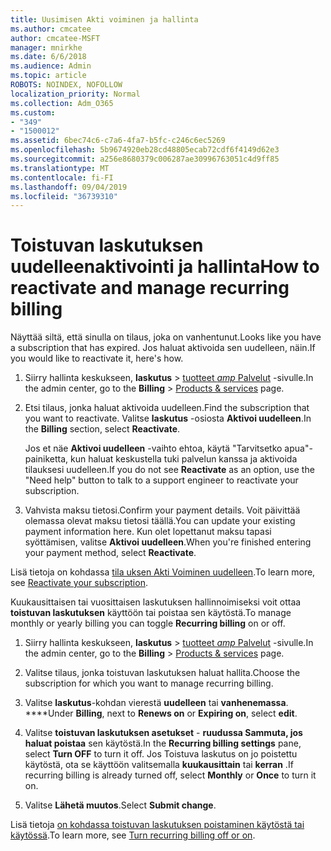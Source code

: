 ```yaml
---
title: Uusimisen Akti voiminen ja hallinta
ms.author: cmcatee
author: cmcatee-MSFT
manager: mnirkhe
ms.date: 6/6/2018
ms.audience: Admin
ms.topic: article
ROBOTS: NOINDEX, NOFOLLOW
localization_priority: Normal
ms.collection: Adm_O365
ms.custom:
- "349"
- "1500012"
ms.assetid: 6bec74c6-c7a6-4fa7-b5fc-c246c6ec5269
ms.openlocfilehash: 5b9674920eb28cd48805ecab72cdf6f4149d62e3
ms.sourcegitcommit: a256e8680379c006287ae30996763051c4d9ff85
ms.translationtype: MT
ms.contentlocale: fi-FI
ms.lasthandoff: 09/04/2019
ms.locfileid: "36739310"
---
```

# <a name="how-to-reactivate-and-manage-recurring-billing"></a><span data-ttu-id="9f868-102">Toistuvan laskutuksen uudelleenaktivointi ja hallinta</span><span class="sxs-lookup"><span data-stu-id="9f868-102">How to reactivate and manage recurring billing</span></span>

<span data-ttu-id="9f868-103">Näyttää siltä, että sinulla on tilaus, joka on vanhentunut.</span><span class="sxs-lookup"><span data-stu-id="9f868-103">Looks like you have a subscription that has expired.</span></span> <span data-ttu-id="9f868-104">Jos haluat aktivoida sen uudelleen, näin.</span><span class="sxs-lookup"><span data-stu-id="9f868-104">If you would like to reactivate it, here's how.</span></span>
  
1. <span data-ttu-id="9f868-105">Siirry hallinta keskukseen, **laskutus** \> [tuotteet _amp_ Palvelut](https://go.microsoft.com/fwlink/p/?linkid=842054) -sivulle.</span><span class="sxs-lookup"><span data-stu-id="9f868-105">In the admin center, go to the **Billing** \> [Products & services](https://go.microsoft.com/fwlink/p/?linkid=842054) page.</span></span>

2. <span data-ttu-id="9f868-106">Etsi tilaus, jonka haluat aktivoida uudelleen.</span><span class="sxs-lookup"><span data-stu-id="9f868-106">Find the subscription that you want to reactivate.</span></span> <span data-ttu-id="9f868-107">Valitse **laskutus** -osiosta **Aktivoi uudelleen**.</span><span class="sxs-lookup"><span data-stu-id="9f868-107">In the **Billing** section, select  **Reactivate**.</span></span>

    <span data-ttu-id="9f868-108">Jos et näe **Aktivoi uudelleen** -vaihto ehtoa, käytä "Tarvitsetko apua"-painiketta, kun haluat keskustella tuki palvelun kanssa ja aktivoida tilauksesi uudelleen.</span><span class="sxs-lookup"><span data-stu-id="9f868-108">If you do not see **Reactivate** as an option, use the "Need help" button to talk to a support engineer to reactivate your subscription.</span></span>

3. <span data-ttu-id="9f868-109">Vahvista maksu tietosi.</span><span class="sxs-lookup"><span data-stu-id="9f868-109">Confirm your payment details.</span></span> <span data-ttu-id="9f868-110">Voit päivittää olemassa olevat maksu tietosi täällä.</span><span class="sxs-lookup"><span data-stu-id="9f868-110">You can update your existing payment information here.</span></span> <span data-ttu-id="9f868-111">Kun olet lopettanut maksu tapasi syöttämisen, valitse **Aktivoi uudelleen**.</span><span class="sxs-lookup"><span data-stu-id="9f868-111">When you're finished entering your payment method, select **Reactivate**.</span></span>

<span data-ttu-id="9f868-112">Lisä tietoja on kohdassa [tila uksen Akti Voiminen uudelleen](https://docs.microsoft.com//office365/admin/subscriptions-and-billing/reactivate-your-subscription).</span><span class="sxs-lookup"><span data-stu-id="9f868-112">To learn more, see [Reactivate your subscription](https://docs.microsoft.com//office365/admin/subscriptions-and-billing/reactivate-your-subscription).</span></span> 

<span data-ttu-id="9f868-113">Kuukausittaisen tai vuosittaisen laskutuksen hallinnoimiseksi voit ottaa **toistuvan laskutuksen** käyttöön tai poistaa sen käytöstä.</span><span class="sxs-lookup"><span data-stu-id="9f868-113">To manage monthly or yearly billing you can toggle **Recurring billing** on or off.</span></span>
  
1. <span data-ttu-id="9f868-114">Siirry hallinta keskukseen, **laskutus** \> [tuotteet _amp_ Palvelut](https://go.microsoft.com/fwlink/p/?linkid=842054) -sivulle.</span><span class="sxs-lookup"><span data-stu-id="9f868-114">In the admin center, go to the **Billing** \> [Products & services](https://go.microsoft.com/fwlink/p/?linkid=842054) page.</span></span>

2. <span data-ttu-id="9f868-115">Valitse tilaus, jonka toistuvan laskutuksen haluat hallita.</span><span class="sxs-lookup"><span data-stu-id="9f868-115">Choose the subscription for which you want to manage recurring billing.</span></span>

3. <span data-ttu-id="9f868-116">Valitse **laskutus**-kohdan vierestä **uudelleen** tai **vanhenemassa**. \*\*\*\*</span><span class="sxs-lookup"><span data-stu-id="9f868-116">Under **Billing**, next to **Renews on** or **Expiring on**, select **edit**.</span></span>

4. <span data-ttu-id="9f868-117">Valitse **toistuvan laskutuksen asetukset** - **ruudussa Sammuta, jos haluat poistaa** sen käytöstä.</span><span class="sxs-lookup"><span data-stu-id="9f868-117">In the **Recurring billing settings** pane, select **Turn OFF** to turn it off.</span></span> <span data-ttu-id="9f868-118">Jos Toistuva laskutus on jo poistettu käytöstä, ota se käyttöön valitsemalla **kuukausittain** tai **kerran** .</span><span class="sxs-lookup"><span data-stu-id="9f868-118">If recurring billing is already turned off, select **Monthly** or **Once** to turn it on.</span></span>

5. <span data-ttu-id="9f868-119">Valitse **Lähetä muutos**.</span><span class="sxs-lookup"><span data-stu-id="9f868-119">Select **Submit change**.</span></span>

<span data-ttu-id="9f868-120">Lisä tietoja [on kohdassa toistuvan laskutuksen poistaminen käytöstä tai käytössä](https://docs.microsoft.com/office365/admin/subscriptions-and-billing/renew-your-subscription#turn-recurring-billing-off-or-on).</span><span class="sxs-lookup"><span data-stu-id="9f868-120">To learn more, see [Turn recurring billing off or on](https://docs.microsoft.com/office365/admin/subscriptions-and-billing/renew-your-subscription#turn-recurring-billing-off-or-on).</span></span>